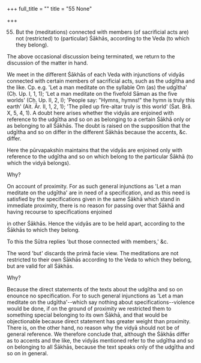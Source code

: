 +++
full_title = ""
title = "55 None"

+++


55. But the (meditations) connected with members (of sacrificial acts are) not (restricted) to (particular) Śākhās, according to the Veda (to which they belong).

The above occasional discussion being terminated, we return to the discussion of the matter in hand.

We meet in the different Śākhās of each Veda with injunctions of vidyās connected with certain members of sacrificial acts, such as the udgītha and the like. Cp. e.g. 'Let a man meditate on the syllable Om (as) the udgītha' (Cḥ. Up. I, 1, 1); 'Let a man meditate on the fivefold Sāman as the five worlds' (Cḥ. Up. II, 2, I); 'People say: "Hymns, hymns!" the hymn is truly this earth' (Ait. Ār. II, 1, 2, 1); 'The piled up fire-altar truly is this world' (Śat. Brā. X, 5, 4, 1). A doubt here arises whether the vidyās are enjoined with reference to the udgītha and so on as belonging to a certain Śākhā only or as belonging to all Śākhās. The doubt is raised on the supposition that the udgītha and so on differ in the different Śākhās because the accents, &c. differ.

Here the pūrvapakshin maintains that the vidyās are enjoined only with reference to the udgītha and so on which belong to the particular Śākhā (to which the vidyā belongs).

Why?

On account of proximity. For as such general injunctions as 'Let a man meditate on the udgītha' are in need of a specification, and as this need is satisfied by the specifications given in the same Śākhā which stand in immediate proximity, there is no reason for passing over that Śākhā and having recourse to specifications enjoined

in other Śākhās. Hence the vidyās are to be held apart, according to the Śākhās to which they belong.

To this the Sūtra replies 'but those connected with members,' &c.

The word 'but' discards the primā facie view. The meditations are not restricted to their own Śākhās according to the Veda to which they belong, but are valid for all Śākhās.

Why?

Because the direct statements of the texts about the udgītha and so on enounce no specification. For to such general injunctions as 'Let a man meditate on the udgītha'--which say nothing about specifications--violence would be done, if on the ground of proximity we restricted them to something special belonging to its own Śākhā, and that would be objectionable because direct statement has greater weight than proximity. There is, on the other hand, no reason why the vidyā should not be of general reference. We therefore conclude that, although the Śākhās differ as to accents and the like, the vidyās mentioned refer to the udgītha and so on belonging to all Śākhās, because the text speaks only of the udgītha and so on in general.

